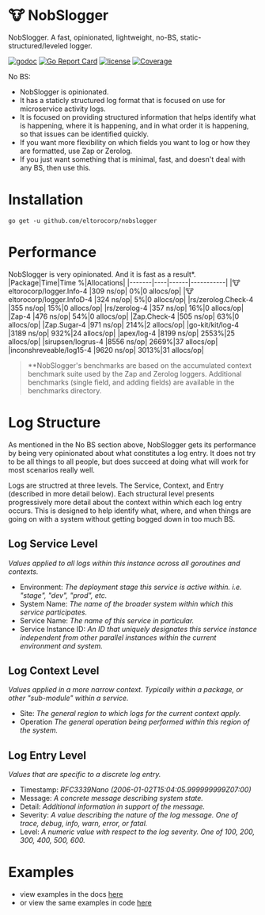 # :cow: NobSlogger 
NobSlogger. A fast, opinionated, lightweight, no-BS, static-structured/leveled logger.

[![godoc](http://img.shields.io/badge/godoc-reference-blue.svg?style=flat)](https://godoc.org/github.com/eltorocorp/nobslogger)
[![Go Report Card](https://goreportcard.com/badge/github.com/eltorocorp/nobslogger)](https://goreportcard.com/report/github.com/eltorocorp/nobslogger)
[![license](http://img.shields.io/badge/license-MIT-red.svg?style=flat)](https://raw.githubusercontent.com/eltorocorp/nobslogger/master/LICENSE)
[![Coverage](http://gocover.io/_badge/github.com/eltorocorp/nobslogger/logger)](http://gocover.io/github.com/eltorocorp/nobslogger/logger)

No BS:
 - NobSlogger is opinionated. 
 - It has a staticly structured log format that is focused on use for microservice activity logs.
 - It is focused on providing structured information that helps identify what is happening, where it is happening, and in what order it is happening, so that issues can be identified quickly.
 - If you want more flexibility on which fields you want to log or how they are formatted, use Zap or Zerolog.
 - If you just want something that is minimal, fast, and doesn't deal with any BS, then use this.

# Installation

`go get -u github.com/eltorocorp/nobslogger`

# Performance

NobSlogger is very opinionated. And it is fast as a result\*.
|Package|Time|Time %|Allocations|
|-------|----|------|-----------|
|:cow: eltorocorp/logger.Info-4 |309  ns/op|    0%|0  allocs/op|
|:cow: eltorocorp/logger.InfoD-4         |324  ns/op|    5%|0  allocs/op|
|rs/zerolog.Check-4       |355  ns/op|   15%|0  allocs/op|
|rs/zerolog-4             |357  ns/op|   16%|0  allocs/op|
|Zap-4         |476  ns/op|   54%|0  allocs/op|
|Zap.Check-4   |505  ns/op|   63%|0  allocs/op|
|Zap.Sugar-4   |971  ns/op|  214%|2  allocs/op|
|go-kit/kit/log-4         |3189  ns/op|  932%|24  allocs/op|
|apex/log-4    |8199  ns/op| 2553%|25  allocs/op|
|sirupsen/logrus-4        |8556  ns/op| 2669%|37  allocs/op|
|inconshreveable/log15-4  |9620  ns/op| 3013%|31  allocs/op|

> *\*NobSlogger's benchmarks are based on the accumulated context benchmark suite used by the Zap and Zerolog loggers. Additional benchmarks (single field, and adding fields) are available in the benchmarks directory. 

# Log Structure
As mentioned in the No BS section above, NobSlogger gets its performance by being very opinionated about what constitutes a log entry. It does not try to be all things to all people, but does succeed at doing what will work for most scenarios really well.

Logs are structred at three levels. The Service, Context, and Entry (described in more detail below).
Each structural level presents progressively more detail about the context within which each log entry occurs. This is designed to help identify what, where, and when things are going on with a system without getting bogged down in too much BS.

## Log Service Level
*Values applied to all logs within this instance across all goroutines and contexts.*
- Environment: *The deployment stage this service is active within. i.e. "stage", "dev", "prod", etc.*
- System Name: *The name of the broader system within which this service participates.*
- Service Name: *The name of this service in particular.*
- Service Instance ID: *An ID that uniquely designates this service instance independent from other parallel instances within the current environment and system.*

## Log Context Level
*Values applied in a more narrow context. Typically within a package, or other "sub-module" within a service.*

- Site: *The general region to which logs for the current context apply.*
- Operation *The general operation being performed within this region of the system.*

## Log Entry Level
*Values that are specific to a discrete log entry.*

- Timestamp: *RFC3339Nano (2006-01-02T15:04:05.999999999Z07:00)*
- Message: *A concrete message describing system state.*
- Detail: *Additional information in support of the message.*
- Severity: *A value describing the nature of the log message. One of trace, debug, info, warn, error, or fatal.*
- Level: *A numeric value with respect to the log severity. One of 100, 200, 300, 400, 500, 600.*

# Examples

- view examples in the docs [here](https://pkg.go.dev/github.com/eltorocorp/nobslogger/logger#pkg-examples)
- or view the same examples in code [here](/logger/examples_test.go)